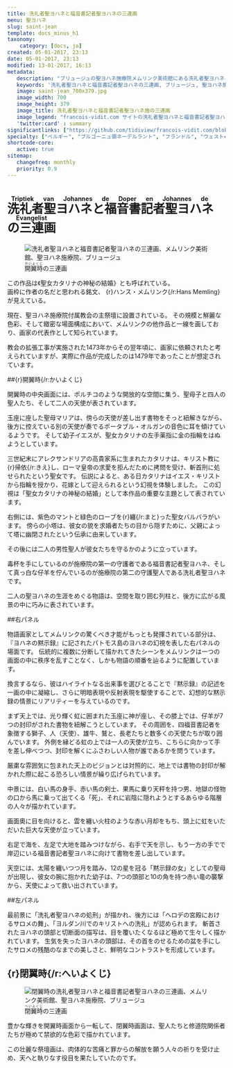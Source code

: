 ```yaml
---
title: 洗礼者聖ヨハネと福音書記者聖ヨハネの三連画
menu: 聖ヨハネ
slug: saint-jean
template: docs_minus_h1
taxonomy:
    category: [docs, ja]
created: 05-01-2017, 23:13
date: 05-01-2017, 23:13
modified: 13-01-2017, 16:13
metadata:
   description: "ブリュージュの聖ヨハネ施療院メムリンク美術館にある洗礼者聖ヨハネと福音書記者聖ヨハネ施の三連画を紹介する写真と文書"
   keywords: '洗礼者聖ヨハネと福音書記者聖ヨハネの三連画, ブリュージュ, 聖ヨハネ施療院, メムリンク美術館, メムリンク, Triptiek van Johannes de Doper en Johannes de Evangelist, Triptych of St John the Baptist and St John the Evangelist, Hans Memling, Memling, Hans Memlinc, Memlinc'
   image: saint-jean_700x379.jpg
   image_width: 700
   image_height: 379
   image_title: 洗礼者聖ヨハネと福音書記者聖ヨハネ施の三連画
   image_legend: "francois-vidit.com サイトの洗礼者聖ヨハネと福音書記者聖ヨハネ施の三連画セクション写真"
   'twitter:card' : summary
significantlinks: ["https://github.com/tidiview/francois-vidit.com/blob/develop/user/sites/docs/pages/01.reference/04.bruges/01.hopital-saint-jean/01.saint-jean/docs.ja.md"]
specialty: ["ベルギー", "ブルゴーニュ領ネーデルラント", "フランドル", "ウェスト=フランデレン州", "ブリュージュ", "ブルッヘ", "初期フランドル派", "北方ルネサンス", "フランドル絵画", "ブリュージュでの美術館", "ブルッヘでの美術館", "聖ヨハネ施療院", "ハンス・メムリンク美術館", "ハンス・メムリンク", "洗礼者聖ヨハネと福音書記者聖ヨハネの三連画", "Triptiek van Johannes de Doper en Johannes de Evangelist", "Triptych of St John the Baptist and St John the Evangelist", "Hans Memling", "Memling", "Hans Memlinc", "Memlinc"]
shortcode-core:
   active: true
sitemap:
   changefreq: monthly
   priority: 0.9
---
```

# <ruby><rb lang="ja">洗礼者<wbr>聖ヨハネ<wbr>と<wbr>福音<wbr>書記者<wbr>聖ヨハネ<wbr>の<wbr>三連画</rb><rt lang="nl">Triptiek<wbr>&#160;<wbr>van<wbr>&#160;<wbr>Johannes<wbr>&#160;<wbr>de<wbr>&#160;<wbr>Doper<wbr>&#160;<wbr>en<wbr>&#160;<wbr>Johannes<wbr>&#160;<wbr>de<wbr>&#160;<wbr>Evangelist</rt></ruby>

<figure><picture>
<source
sizes="(max-width: 767px) 98vw, (min-width: 959px) 50vw, 86vw"
srcset="
/user/sites/docs/pages/01.home/05.bruges/01.hopital-saint-jean/01.saint-jean/saint-jean-280.webp 280w,
/user/sites/docs/pages/01.home/05.bruges/01.hopital-saint-jean/01.saint-jean/saint-jean-380.webp 380w,
/user/sites/docs/pages/01.home/05.bruges/01.hopital-saint-jean/01.saint-jean/saint-jean-480.webp 480w,
/user/sites/docs/pages/01.home/05.bruges/01.hopital-saint-jean/01.saint-jean/saint-jean-640.webp 640w,
/user/sites/docs/pages/01.home/05.bruges/01.hopital-saint-jean/01.saint-jean/saint-jean_700x345.webp 700w"
type="image/webp">
<img
src="/user/sites/docs/pages/01.home/05.bruges/01.hopital-saint-jean/01.saint-jean/saint-jean_700x345.jpg" title="洗礼者聖ヨハネと福音書記者聖ヨハネの三連画、メムリンク美術館、聖ヨハネ施療院、ブリュージュ" alt="洗礼者聖ヨハネと福音書記者聖ヨハネの三連画、メムリンク美術館、聖ヨハネ施療院、ブリュージュ" class="class-diane-img"
sizes="(max-width: 767px) 98vw, (min-width: 959px) 50vw, 86vw"
srcset="
/user/sites/docs/pages/01.home/05.bruges/01.hopital-saint-jean/01.saint-jean/saint-jean-280.jpg 280w,
/user/sites/docs/pages/01.home/05.bruges/01.hopital-saint-jean/01.saint-jean/saint-jean-380.jpg 380w,
/user/sites/docs/pages/01.home/05.bruges/01.hopital-saint-jean/01.saint-jean/saint-jean-480.jpg 480w,
/user/sites/docs/pages/01.home/05.bruges/01.hopital-saint-jean/01.saint-jean/saint-jean-640.jpg 640w,
/user/sites/docs/pages/01.home/05.bruges/01.hopital-saint-jean/01.saint-jean/saint-jean_700x345.jpg 700w">
</picture><figcaption><ruby><rb>開翼時</rb><rt>かいよくじ</rt></ruby>の三連画</figcaption></figure>

この作品は<wbr>《聖女カタリナの神秘の<wbr>結婚》とも呼ばれている。  
画枠に作者の名だと<wbr>思われる銘文、 {r}ハンス・メムリンク{/r:Hans&#160;Memling}が<wbr>見えている。

現在、聖ヨハネ施療院付属教会の<wbr>主祭壇に設置されている。
その規模と觧麗な色彩、そして<wbr>緻密な場面構成において、メムリンクの他作品と<wbr>一線を画しており、画家の代表作として<wbr>知られています。

教会の拡張工事が<wbr>実施された1473年から<wbr>その翌年頃に、画家に依頼されたと<wbr>考えられていますが、実際に作品が完成したのは<wbr>1479年であったことが<wbr>想定されています。

##{r}開翼時{/r:かいよくじ}

開翼時の中央画面には、ポルチコのような<wbr>開放的な空間に集う、聖母子と四人の聖人たち、そして二人の天使が<wbr>表されています。

玉座に座した<wbr>聖母マリアは、傍らの天使が差し出す<wbr>書物をそっと<wbr>紐解きながら、後方に控えている<wbr>別の天使が奏でる<wbr>ポータブル・オルガンの<wbr>音色に耳を<wbr>傾けているようです。
そして幼子イエスが、聖女カタリナの左手薬指に<wbr>金の指輪をはぬようと<wbr>しています。

三世紀末に<wbr>アレクサンドリアの<wbr>高貴家系に生まれた<wbr>カタリナは、キリスト教に<wbr> {r}帰依{/r:きえ}し、ローマ皇帝の<wbr>求愛を拒んだために拷問を<wbr>受け、斬首刑に処せられたと<wbr>いう聖女です。
伝説によると、ある日カタリナはイエス・キリストから<wbr>指輪を授かり、花嫁として<wbr>迎えられるという<wbr>幻視を体験しました。
この幻視は「聖女カタリナの神秘の<wbr>結婚」として本作品の<wbr>重要な主題として<wbr>表されています。

右側には、紫色のマントと<wbr>緑色のローブを<wbr> {r}纏{/r:まと}った<wbr>聖女バルバラがいます。
傍らの小塔は、彼女の貌を<wbr>求婚者たちの目から<wbr>隠すために、父親によって塔に<wbr>幽閉されたという<wbr>伝承に由来しています。

その後には<wbr>二人の男性聖人が<wbr>彼女たちを<wbr>守るかのように<wbr>立っています。

毒杯を手にしているのが<wbr>施療院の第一の<wbr>守護者である<wbr>福音書記者聖ヨハネ、そして真っ白な仔羊を<wbr>佇んでいるのが<wbr>施療院の第二の<wbr>守護聖人である<wbr>洗礼者聖ヨハネです。

二人の聖ヨハネの生涯を<wbr>めぐる物語は、空間を<wbr>取り囲む列柱と、後方に<wbr>広がる風景の中に<wbr>巧みに表されています。


##右パネル

物語画家として<wbr>メムリンクの驚くべき<wbr>才能がもっとも<wbr>発揮されている<wbr>部分は、『ヨハネの黙示録』に<wbr>記されたパトモス島の<wbr>ヨハネの幻視を表した<wbr>右パネルの場面です。
伝統的に複数に分断して<wbr>描かれてきたシーンを<wbr>メムリンクは一つの<wbr>画面の<wbr>中に秩序を乱すことなく、しかも物語の順番を<wbr>辿るように<wbr>配置しています。

換言するなら、彼はハイライトなる<wbr>出来事を選びとることで『黙示録』の記述を一画の中に<wbr>凝縮し、さらに明暗表現や<wbr>反射表現を<wbr>駆使することで、幻想的な黙示録の情景に<wbr>リアリティーを<wbr>与えているのです。

まず天上では、光り輝く虹に囲まれた<wbr>玉座に神が座し、その膝上では、仔羊が7つの封印がされた<wbr>書物を紐解こうと<wbr>しています。
その周囲を、四福音書記者を象徴する<wbr>獅子、人（天使）、雄牛、鷲と、長老たちと<wbr>数多くの天使たちが<wbr>取り囲んでいます。
外側を縁どる虹の上では<wbr>一人の天使が立ち、こちらに向かって手を<wbr>差し伸べつつ、封印を解くに<wbr>ふさわしい人物が<wbr>誰であるかを<wbr>問うています。

厳粛な雰囲気に包まれた<wbr>天上のビジョンとは<wbr>対照的に、地上では書物の<wbr>封印が解かれた際に起こる<wbr>恐ろしい情景が<wbr>繰り広げられています。

中景には、白い馬の身手、赤い馬の剣士、果馬に乗り天秤を持つ男、地獄の怪物の口から馬に<wbr>乗って出てくる「死」、それに岩陰に<wbr>隠れようとする<wbr>あらゆる階層の人々が<wbr>描かれています。

画面奧に目を向けると、雲を纏い火柱のような<wbr>赤い月却をもち、頭上に虹をいただいた<wbr>巨大な天使が<wbr>立っています。

右足で海を、左足で大地を<wbr>踏みつけながら、右手で天を示し、もう一方の手で<wbr>で岸辺にいる<wbr>福音書記者聖ヨハネに<wbr>向けて書物を<wbr>差し出しています。

天空には、太陽を纏いつつ月を踏み、12の星を冠る「黙示録の女」としての聖母が出現し、彼女の腕に<wbr>抱かれた幼子は、7つの頭部と10の角を<wbr>持つ赤い竜の襲撃から、天使によって<wbr>救い出されています。


##左パネル

最前景に「洗礼者聖ヨハネの処刑」が描かれ、後方には「ヘロデの宮殿における<wbr>サロメの舞」、「ヨルダン川での<wbr>キリストへの洗礼」が認められます。
斬首されたヨハネの頭部と<wbr>切断面の描写は、目を覆いたく<wbr>なるほど極めて生々しく<wbr>描かれています。
生気を失ったヨハネの<wbr>頭部は、その首を<wbr>のせるための盆を手にした<wbr>サロメの残酷のなまでの<wbr>美しさと、鮮明な<wbr>コントラストを<wbr>形成しています。


## {r}閉翼時{/r:へいよくじ}

<figure><picture>
<source
sizes="(max-width: 767px) 98vw, (min-width: 959px) 50vw, 86vw"
srcset="
/user/sites/docs/pages/01.home/05.bruges/01.hopital-saint-jean/01.saint-jean/saint-jean-ferme-280.webp 280w,
/user/sites/docs/pages/01.home/05.bruges/01.hopital-saint-jean/01.saint-jean/saint-jean-ferme-380.webp 380w,
/user/sites/docs/pages/01.home/05.bruges/01.hopital-saint-jean/01.saint-jean/saint-jean-ferme-480.webp 480w,
/user/sites/docs/pages/01.home/05.bruges/01.hopital-saint-jean/01.saint-jean/saint-jean-ferme-640.webp 640w,
/user/sites/docs/pages/01.home/05.bruges/01.hopital-saint-jean/01.saint-jean/saint-jean-ferme_700x736.webp 700w"
type="image/webp">
<img
src="/user/sites/docs/pages/01.home/05.bruges/01.hopital-saint-jean/01.saint-jean/saint-jean-ferme_700x736.jpg" title="閉翼時の洗礼者聖ヨハネと福音書記者聖ヨハネの三連画、メムリンク美術館、聖ヨハネ施療院、ブリュージュ" alt="閉翼時の洗礼者聖ヨハネと福音書記者聖ヨハネの三連画、メムリンク美術館、聖ヨハネ施療院、ブリュージュ" class="class-diane-img"
sizes="(max-width: 767px) 98vw, (min-width: 959px) 50vw, 86vw"
srcset="
/user/sites/docs/pages/01.home/05.bruges/01.hopital-saint-jean/01.saint-jean/saint-jean-ferme-280.jpg 280w,
/user/sites/docs/pages/01.home/05.bruges/01.hopital-saint-jean/01.saint-jean/saint-jean-ferme-380.jpg 380w,
/user/sites/docs/pages/01.home/05.bruges/01.hopital-saint-jean/01.saint-jean/saint-jean-ferme-480.jpg 480w,
/user/sites/docs/pages/01.home/05.bruges/01.hopital-saint-jean/01.saint-jean/saint-jean-ferme-640.jpg 640w,
/user/sites/docs/pages/01.home/05.bruges/01.hopital-saint-jean/01.saint-jean/saint-jean-ferme_700x736.jpg 700w">
</picture><figcaption><ruby><rb>閉翼時</rb><rt>へいよくじ</rt></ruby>の三連画</figcaption></figure>

豊かな輝きを<wbr>開翼時画面から一転して、閉翼時画面は、聖人たちと<wbr>修道院関係者たちが<wbr>極めて禁欲的な色彩で<wbr>描かれています。

この壮麗な祭壇画は、肉体的な苦痛と罪からの<wbr>解放を願う人々の祈りを<wbr>受け止め、天へと<wbr>執りなす役目を<wbr>果たしていたのです。